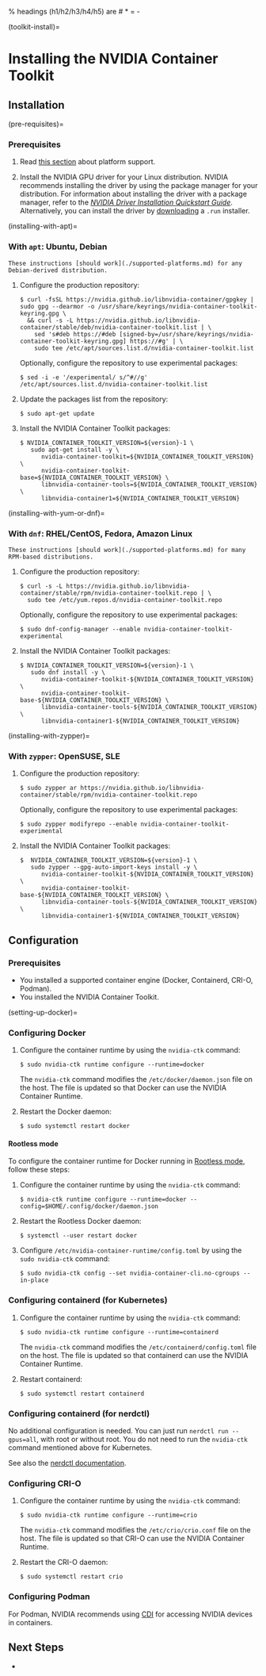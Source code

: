 % headings (h1/h2/h3/h4/h5) are # * = -

(toolkit-install)=

# Installing the NVIDIA Container Toolkit

## Installation

(pre-requisites)=

### Prerequisites

1. Read [this section](./supported-platforms.md) about platform support.

2. Install the NVIDIA GPU driver for your Linux distribution.
NVIDIA recommends installing the driver by using the package manager for your distribution.
For information about installing the driver with a package manager, refer to
the [_NVIDIA Driver Installation Quickstart Guide_](https://docs.nvidia.com/datacenter/tesla/tesla-installation-notes/index.html).
Alternatively, you can install the driver by [downloading](https://www.nvidia.com/en-us/drivers/) a `.run` installer.


(installing-with-apt)=

### With `apt`: Ubuntu, Debian

   ```{note}
   These instructions [should work](./supported-platforms.md) for any Debian-derived distribution.
   ```

1. Configure the production repository:

   ```console
   $ curl -fsSL https://nvidia.github.io/libnvidia-container/gpgkey | sudo gpg --dearmor -o /usr/share/keyrings/nvidia-container-toolkit-keyring.gpg \
     && curl -s -L https://nvidia.github.io/libnvidia-container/stable/deb/nvidia-container-toolkit.list | \
       sed 's#deb https://#deb [signed-by=/usr/share/keyrings/nvidia-container-toolkit-keyring.gpg] https://#g' | \
       sudo tee /etc/apt/sources.list.d/nvidia-container-toolkit.list
   ```

   Optionally, configure the repository to use experimental packages:

   ```console
   $ sed -i -e '/experimental/ s/^#//g' /etc/apt/sources.list.d/nvidia-container-toolkit.list
   ```

1. Update the packages list from the repository:

   ```console
   $ sudo apt-get update
   ```

   <!--
   TODO:
   - [ ] If running `apt-get update` after configuring repositories raises an error regarding a conflict in the Signed-By option, see the :ref:`troubleshooting section <conflicting_signed_by>`.
   -->

1. Install the NVIDIA Container Toolkit packages:

   ```console
   $ NVIDIA_CONTAINER_TOOLKIT_VERSION=${version}-1 \
      sudo apt-get install -y \
         nvidia-container-toolkit=${NVIDIA_CONTAINER_TOOLKIT_VERSION} \
         nvidia-container-toolkit-base=${NVIDIA_CONTAINER_TOOLKIT_VERSION} \
         libnvidia-container-tools=${NVIDIA_CONTAINER_TOOLKIT_VERSION} \
         libnvidia-container1=${NVIDIA_CONTAINER_TOOLKIT_VERSION}
   ```

(installing-with-yum-or-dnf)=

### With `dnf`: RHEL/CentOS, Fedora, Amazon Linux


   ```{note}
   These instructions [should work](./supported-platforms.md) for many RPM-based distributions.
   ```

1. Configure the production repository:

   ```console
   $ curl -s -L https://nvidia.github.io/libnvidia-container/stable/rpm/nvidia-container-toolkit.repo | \
     sudo tee /etc/yum.repos.d/nvidia-container-toolkit.repo
   ```

   Optionally, configure the repository to use experimental packages:

   ```console
   $ sudo dnf-config-manager --enable nvidia-container-toolkit-experimental
   ```

1. Install the NVIDIA Container Toolkit packages:

   ```console
   $ NVIDIA_CONTAINER_TOOLKIT_VERSION=${version}-1 \
      sudo dnf install -y \
         nvidia-container-toolkit-${NVIDIA_CONTAINER_TOOLKIT_VERSION} \
         nvidia-container-toolkit-base-${NVIDIA_CONTAINER_TOOLKIT_VERSION} \
         libnvidia-container-tools-${NVIDIA_CONTAINER_TOOLKIT_VERSION} \
         libnvidia-container1-${NVIDIA_CONTAINER_TOOLKIT_VERSION}
   ```

(installing-with-zypper)=

### With `zypper`: OpenSUSE, SLE

1. Configure the production repository:

   ```console
   $ sudo zypper ar https://nvidia.github.io/libnvidia-container/stable/rpm/nvidia-container-toolkit.repo
   ```

   Optionally, configure the repository to use experimental packages:

   ```console
   $ sudo zypper modifyrepo --enable nvidia-container-toolkit-experimental
   ```

1. Install the NVIDIA Container Toolkit packages:

   ```console
   $  NVIDIA_CONTAINER_TOOLKIT_VERSION=${version}-1 \
      sudo zypper --gpg-auto-import-keys install -y \
         nvidia-container-toolkit-${NVIDIA_CONTAINER_TOOLKIT_VERSION} \
         nvidia-container-toolkit-base-${NVIDIA_CONTAINER_TOOLKIT_VERSION} \
         libnvidia-container-tools-${NVIDIA_CONTAINER_TOOLKIT_VERSION} \
         libnvidia-container1-${NVIDIA_CONTAINER_TOOLKIT_VERSION}
   ```

## Configuration

### Prerequisites

* You installed a supported container engine (Docker, Containerd, CRI-O, Podman).
* You installed the NVIDIA Container Toolkit.

(setting-up-docker)=

### Configuring Docker

1. Configure the container runtime by using the `nvidia-ctk` command:

   ```console
   $ sudo nvidia-ctk runtime configure --runtime=docker
   ```

   The `nvidia-ctk` command modifies the `/etc/docker/daemon.json` file on the host.
   The file is updated so that Docker can use the NVIDIA Container Runtime.

1. Restart the Docker daemon:

   ```console
   $ sudo systemctl restart docker
   ```

#### Rootless mode

To configure the container runtime for Docker running in [Rootless mode](https://docs.docker.com/engine/security/rootless/),
follow these steps:

1. Configure the container runtime by using the `nvidia-ctk` command:

   ```console
   $ nvidia-ctk runtime configure --runtime=docker --config=$HOME/.config/docker/daemon.json
   ```

2. Restart the Rootless Docker daemon:

   ```console
   $ systemctl --user restart docker
   ```

3. Configure `/etc/nvidia-container-runtime/config.toml` by using the `sudo nvidia-ctk` command:

   ```console
   $ sudo nvidia-ctk config --set nvidia-container-cli.no-cgroups --in-place
   ```

### Configuring containerd (for Kubernetes)

1. Configure the container runtime by using the `nvidia-ctk` command:

   ```console
   $ sudo nvidia-ctk runtime configure --runtime=containerd
   ```

   The `nvidia-ctk` command modifies the `/etc/containerd/config.toml` file on the host.
   The file is updated so that containerd can use the NVIDIA Container Runtime.

1. Restart containerd:

   ```console
   $ sudo systemctl restart containerd
   ```

### Configuring containerd (for nerdctl)

No additional configuration is needed.
You can just run `nerdctl run --gpus=all`, with root or without root.
You do not need to run the `nvidia-ctk` command mentioned above for Kubernetes.

See also the [nerdctl documentation](https://github.com/containerd/nerdctl/blob/main/docs/gpu.md).

### Configuring CRI-O

1. Configure the container runtime by using the `nvidia-ctk` command:

   ```console
   $ sudo nvidia-ctk runtime configure --runtime=crio
   ```

   The `nvidia-ctk` command modifies the `/etc/crio/crio.conf` file on the host.
   The file is updated so that CRI-O can use the NVIDIA Container Runtime.

1. Restart the CRI-O daemon:

   ```console
   $ sudo systemctl restart crio
   ```

   <!--
   TODO:
   - [ ] Sample CUDA container run with nvidia-smi.
   -->

### Configuring Podman

For Podman, NVIDIA recommends using [CDI](./cdi-support.md) for accessing NVIDIA devices in containers.


## Next Steps

- [](./sample-workload.md)